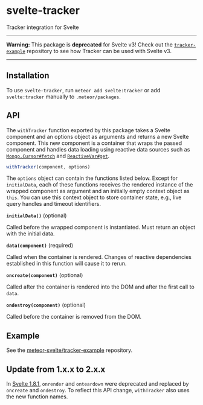 # svelte-tracker

Tracker integration for Svelte

---

**Warning:** This package is **deprecated** for Svelte v3!
Check out the [`tracker-example`](https://github.com/meteor-svelte/tracker-example) repository to see how Tracker can be used with Svelte v3.

---

## Installation

To use `svelte-tracker`, run `meteor add svelte:tracker` or add `svelte:tracker` manually to `.meteor/packages`.

## API

The `withTracker` function exported by this package takes a Svelte component and an options object as arguments and returns a new Svelte component.
This new component is a container that wraps the passed component and handles data loading using reactive data sources such as [`Mongo.Cursor#fetch`](https://docs.meteor.com/api/collections.html#Mongo-Cursor-fetch) and [`ReactiveVar#get`](https://docs.meteor.com/api/reactive-var.html#ReactiveVar-get).

```js
withTracker(component, options)
```

The `options` object can contain the functions listed below.
Except for `initialData`, each of these functions receives the rendered instance of the wrapped component as argument and an initially empty context object as `this`.
You can use this context object to store container state, e.g., live query handles and timeout identifiers.

**`initialData()`** (optional)

Called before the wrapped component is instantiated.
Must return an object with the initial data.

**`data(component)`** (required)

Called when the container is rendered.
Changes of reactive dependencies established in this function will cause it to rerun.

**`oncreate(component)`** (optional)

Called after the container is rendered into the DOM and after the first call to `data`.

**`ondestroy(component)`** (optional)

Called before the container is removed from the DOM.

## Example

See the [meteor-svelte/tracker-example](https://github.com/meteor-svelte/tracker-example) repository.

## Update from 1.x.x to 2.x.x

In [Svelte 1.8.1](https://github.com/sveltejs/svelte/blob/master/CHANGELOG.md#181), `onrender` and `onteardown` were deprecated and replaced by `oncreate` and `ondestroy`.
To reflect this API change, `withTracker` also uses the new function names.
